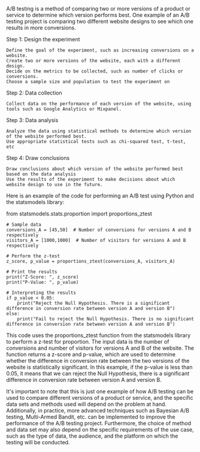 A/B testing is a method of comparing two or more versions of a product or service to determine which version performs best. One example of an A/B testing project is comparing two different website designs to see which one results in more conversions.

Step 1: Design the experiment

    Define the goal of the experiment, such as increasing conversions on a website.
    Create two or more versions of the website, each with a different design.
    Decide on the metrics to be collected, such as number of clicks or conversions.
    Choose a sample size and population to test the experiment on

Step 2: Data collection

    Collect data on the performance of each version of the website, using tools such as Google Analytics or Mixpanel.

Step 3: Data analysis

    Analyze the data using statistical methods to determine which version of the website performed best.
    Use appropriate statistical tests such as chi-squared test, t-test, etc

Step 4: Draw conclusions

    Draw conclusions about which version of the website performed best based on the data analysis
    Use the results of the experiment to make decisions about which website design to use in the future.

Here is an example of the code for performing an A/B test using Python and the statsmodels library:

from statsmodels.stats.proportion import proportions_ztest

    # Sample data
    conversions_A = [45,50]  # Number of conversions for versions A and B respectively
    visitors_A = [1000,1000]  # Number of visitors for versions A and B respectively

    # Perform the z-test
    z_score, p_value = proportions_ztest(conversions_A, visitors_A)

    # Print the results
    print("Z-Score: ", z_score)
    print("P-Value: ", p_value)

    # Interpreting the results
    if p_value < 0.05:
        print("Reject the Null Hypothesis. There is a significant difference in conversion rate between version A and version B")
    else:
        print("Fail to reject the Null Hypothesis. There is no significant difference in conversion rate between version A and version B")
        
This code uses the proportions_ztest function from the statsmodels library to perform a z-test for proportion. The input data is the number of conversions and number of visitors for versions A and B of the website. The function returns a z-score and p-value, which are used to determine whether the difference in conversion rate between the two versions of the website is statistically significant. In this example, if the p-value is less than 0.05, it means that we can reject the Null Hypothesis, there is a significant difference in conversion rate between version A and version B.

It's important to note that this is just one example of how A/B testing can be used to compare different versions of a product or service, and the specific data sets and methods used will depend on the problem at hand. Additionally, in practice, more advanced techniques such as Bayesian A/B testing, Multi-Armed Bandit, etc. can be implemented to improve the performance of the A/B testing project. Furthermore, the choice of method and data set may also depend on the specific requirements of the use case, such as the type of data, the audience, and the platform on which the testing will be conducted.
